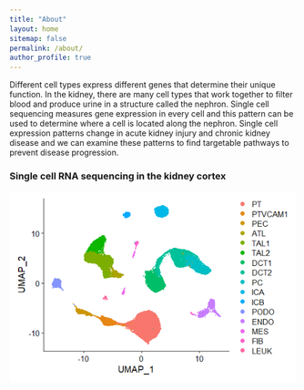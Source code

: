 ```yaml
---
title: "About"
layout: home
sitemap: false
permalink: /about/
author_profile: true
---
```


Different cell types express different genes that determine their unique function. In the kidney, there are many cell types that work together to filter blood and produce urine in a structure called the nephron. Single cell sequencing measures gene expression in every cell and this pattern can be used to determine where a cell is located along the nephron. Single cell expression patterns change in acute kidney injury and chronic kidney disease and we can examine these patterns to find targetable pathways to prevent disease progression.   

### Single cell RNA sequencing in the kidney cortex<br>
![Alt text](/assets/images/umap.png)
